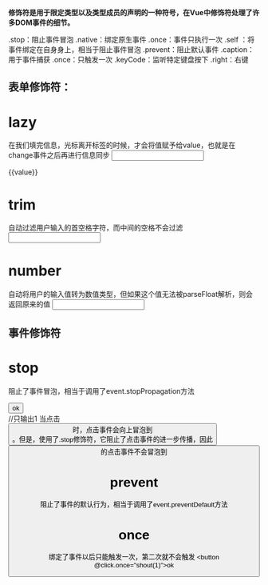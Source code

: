**修饰符是用于限定类型以及类型成员的声明的一种符号，在Vue中修饰符处理了许多DOM事件的细节。**

.stop：阻止事件冒泡
.native：绑定原生事件
.once：事件只执行一次
.self ：将事件绑定在自身身上，相当于阻止事件冒泡
.prevent：阻止默认事件
.caption：用于事件捕获
.once：只触发一次
.keyCode：监听特定键盘按下
.right：右键

## 表单修饰符：
# lazy
在我们填完信息，光标离开标签的时候，才会将值赋予给value，也就是在change事件之后再进行信息同步
<input type="text" v-model.lazy="value">
<p>{{value}}</p>

# trim
自动过滤用户输入的首空格字符，而中间的空格不会过滤
<input type="text" v-model.trim="value">

# number
自动将用户的输入值转为数值类型，但如果这个值无法被parseFloat解析，则会返回原来的值
<input v-model.number="age" type="number">

## 事件修饰符
# stop
阻止了事件冒泡，相当于调用了event.stopPropagation方法
<div @click="shout(2)">
  <button @click.stop="shout(1)">ok</button>
</div> //只输出1
当点击<button>时，点击事件会向上冒泡到<div>。但是，使用了.stop修饰符，它阻止了点击事件的进一步传播，因此<button>的点击事件不会冒泡到<div>

# prevent
阻止了事件的默认行为，相当于调用了event.preventDefault方法
<form v-on:submit.prevent="onSubmit"></form>

# once
绑定了事件以后只能触发一次，第二次就不会触发
<button @click.once="shout(1)">ok</button>
